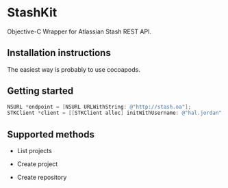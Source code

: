 # StashKit

Objective-C Wrapper for Atlassian Stash REST API.

## Installation instructions

The easiest way is probably to use cocoapods.

## Getting started

```objectivec
NSURL *endpoint = [NSURL URLWithString: @"http://stash.oa"];
STKClient *client = [[STKClient alloc] initWithUsername: @"hal.jordan" password: @"b3w4r3" baseUrl: endpoint];
```

## Supported methods

* List projects


* Create project
* Create repository


